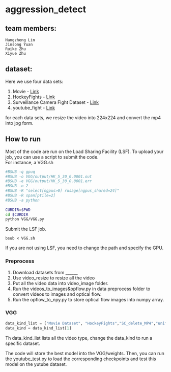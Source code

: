 # aggression_detect
## team members:  
    Hangzheng Lin  
    Jinsong Yuan  
    Ruike Zhu  
    Xiyue Zhu  


## dataset:
Here we use four  data sets:  
1. Movie - [Link](https://academictorrents.com/details/70e0794e2292fc051a13f05ea6f5b6c16f3d3635)
2. HockeyFights - [Link](https://academictorrents.com/details/38d9ed996a5a75a039b84cf8a137be794e7cee89)
3. Surveillance Camera Fight Dataset - [Link](https://github.com/sayibet/fight-detection-surv-dataset)
4. youtube_fight - [Link](https://github.com/aggression-detect/aggression\_detect)

for each data sets, we resize the video into 224x224 and convert the mp4 into jpg form.

## How to run
Most of the code are run on the Load Sharing Facility (LSF). To upload your job, you can use a script to submit the code.  
For instance, a VGG.sh
```sh
#BSUB -q gpuq
#BSUB -o VGG/output/HK_5_30_0.0001.out
#BSUB -e VGG/output/HK_5_30_0.0001.err
#BSUB -n 2
#BSUB -R "select[ngpus>0] rusage[ngpus_shared=24]"
#BSUB -R span[ptile=2]
#BSUB -a python
 
CURDIR=$PWD
cd $CURDIR
python VGG/VGG.py
```
Submit the LSF job.
```
bsub < VGG.sh
```  
If you are not using LSF, you need to change the path and specify the GPU.  

### Preprocess
1. Download datasets from ______  
2. Use video_resize to resize all the video    
3. Put all the video data into video_image folder.  
4. Run the videos_to_images&opflow.py in data preprocess folder to convert videos to images and optical flow.  
5. Run the opflow_to_npy.py to store optical flow images into numpy array.  

### VGG 
```python  
data_kind_list = ["Movie Dataset", "HockeyFights","SC_delete_MP4","uniform_youtube_MP4","Real_Life_Violence_Dataset","crowd_violence"]  
data_kind = data_kind_list[1]  
```  
Th data_kind_list lists all the video type, change the data_kind to run a specific dataset.  

The code will store the best model into the VGG/weights. Then, you can run the youtube_test.py to load the corresponding checkpoints and test this model on the yutube dataset.  
